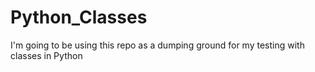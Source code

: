 # Python_Classes
I'm going to be using this repo as a dumping ground for my testing with classes in Python
